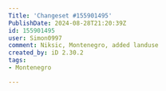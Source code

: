 ```yaml
---
Title: 'Changeset #155901495'
PublishDate: 2024-08-28T21:20:39Z
id: 155901495
user: Simon0997
comment: Niksic, Montenegro, added landuse
created_by: iD 2.30.2
tags:
- Montenegro

---
```

